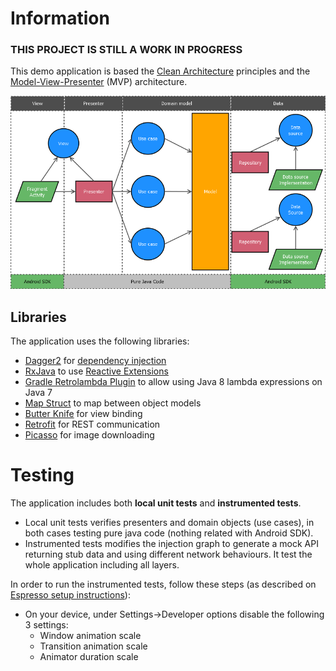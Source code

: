 # Information

### THIS PROJECT IS STILL A WORK IN PROGRESS

This demo application is based the [Clean Architecture](https://blog.8thlight.com/uncle-bob/2012/08/13/the-clean-architecture.html) principles and the [Model-View-Presenter](https://en.wikipedia.org/wiki/Model%E2%80%93view%E2%80%93presenter) (MVP) architecture.

![Application architecture](architecture.png)

## Libraries

The application uses the following libraries:

* [Dagger2](https://google.github.io/dagger/) for [dependency injection](https://en.wikipedia.org/wiki/Dependency_injection)
* [RxJava](https://github.com/ReactiveX/RxJava) to use [Reactive Extensions](http://reactivex.io)
* [Gradle Retrolambda Plugin](https://github.com/evant/gradle-retrolambda) to allow using Java 8 lambda expressions on Java 7
* [Map Struct](http://mapstruct.org/) to map between object models
* [Butter Knife](http://jakewharton.github.io/butterknife/) for view binding
* [Retrofit](http://square.github.io/retrofit/) for REST communication
* [Picasso](http://square.github.io/picasso/) for image downloading

# Testing

The application includes both **local unit tests** and **instrumented tests**.

* Local unit tests verifies presenters and domain objects (use cases), in both cases testing pure java code (nothing related with Android SDK).
* Instrumented tests modifies the injection graph to generate a mock API returning stub data and using different network behaviours. It test the whole application including all layers.

In order to run the instrumented tests, follow these steps (as described on [Espresso setup instructions](https://google.github.io/android-testing-support-library/docs/espresso/setup/index.html#setup-your-test-environment)):

* On your device, under Settings->Developer options disable the following 3 settings:
    * Window animation scale
    * Transition animation scale
    * Animator duration scale
